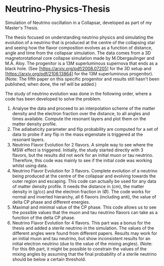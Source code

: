 # Neutrino-Physics-Thesis
Simulation of Neutrino oscillation in a Collapsar, developed as part of my Master's Thesis.

The thesis focused on understanding neutrino physics and simulating the evolution of a neutrino that is produced at the centre of the collapsing star and seeing how the flavor composition evolves as a function of distance, angle and time from the collapsar simulation. 
The data comes from a 3D magnetorotational core collapse simulation made by M.Obergaulinger and M.Á. Aloy. The progenitor is a 13M superluminous supernova that ends as a black hole. (See [https://arxiv.org/pdf/2008.07205] for the 3D setup and [https://arxiv.org/pdf/2108.13864] for the 13M superluminous progenitor). 
(Note: The fifth paper on this specific progenitor and results still hasn't been published; when done, the ref will be added.) 

The study of neutrino evolution was done in the following order, where a code has been developed to solve the problem.
1. Analyse the data and proceed to an interpolation scheme of the matter density and the electron fraction over the distance, to all angles and times available. Compute the resonant layers and plot them on the matter density profile. 
2. The adiabaticity parameter and flip probability are computed for a set of data to probe if any flip in the mass eigenstate is triggered at the resonant layers.
3. Neutrino Flavor Evolution for 2 flavors. A simple way to see where the MSW effect is triggered. Initially, the study started directly with 3 flavors, but the results did not work for an initial muon or tau neutrino. Therefore, this code was mainly to see if the initial code was working whilst using data. 
4. Neutrino Flavor Evolution for 3 flavors. Complete evolution of a neutrino being produced at the centre of the collapsar and evolving towards the outer region and escaping. This code can actually be used for any data of matter density profile. It needs the distance in (cm), the matter density in (g/cc) and the electron fraction in (Ø). The code works for normal and inverted hierarchy, all 6 flavors (including anti), the value of delta CP phase and different energies.
5. Maximal and minimal value of the CP phase. This code allows us to see the possible values that the muon and tau neutrino flavors can take as a function of the delta CP phase. 
6. Neutrino Flavor Evolution for 4 flavors. This part was a bonus for the thesis and added a sterile neutrino in the simulation. The values of the different angles were found from different papers. Results may work for an initial muon and tau neutrino, but show inconsistent results for an initial electron neutrino (due to the value of the mixing angles).
(Note: For this 6th part, it might be possible to constrain the values of the mixing angles by assuming that the final probability of a sterile neutrino should be below a certain threshold. 

